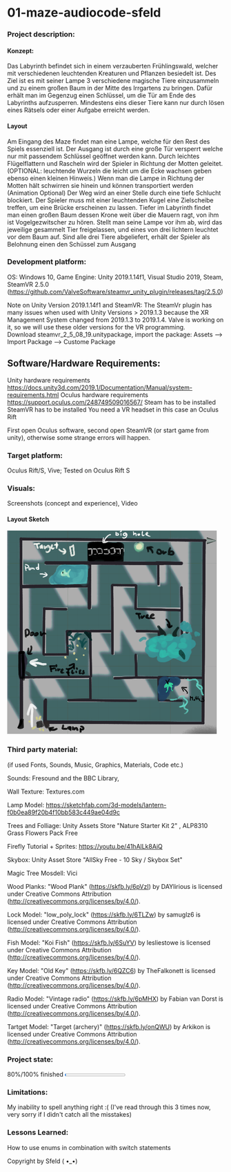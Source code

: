 # 01-maze-audiocode-sfeld

### Project description: 
#### Konzept: 
Das Labyrinth befindet sich in einem verzauberten Frühlingswald, welcher mit verschiedenen leuchtenden Kreaturen und Pflanzen besiedelt ist. Des Ziel ist es mit seiner Lampe 3 verschiedene magische Tiere einzusammeln und zu einem großen Baum in der Mitte des Irrgartens zu bringen. Dafür erhält man im Gegenzug einen Schlüssel, um die Tür am Ende des Labyrinths aufzusperren. Mindestens eins dieser Tiere kann nur durch lösen eines Rätsels oder einer Aufgabe erreicht werden.
#### Layout 
Am Eingang des Maze findet man eine Lampe, welche für den Rest des Spiels essenziell ist. Der Ausgang ist durch eine große Tür versperrt welche nur mit passendem Schlüssel geöffnet werden kann.
Durch leichtes Flügelflattern und Rascheln wird der Spieler in Richtung der Motten geleitet. (OPTIONAL: leuchtende Wurzeln die leicht um die Ecke wachsen geben ebenso einen kleinen Hinweis.) Wenn man die Lampe in Richtung der Motten hält schwirren sie hinein und können transportiert werden (Animation Optional)
Der Weg wird an einer Stelle durch eine tiefe Schlucht blockiert. Der Spieler muss mit einer leuchtenden Kugel eine Zielscheibe treffen, um eine Brücke erscheinen zu lassen.
Tiefer im Labyrinth findet man einen großen Baum dessen Krone weit über die Mauern ragt, von ihm ist Vogelgezwitscher zu hören. Stellt man seine Lampe vor ihm ab, wird das jeweilige gesammelt Tier freigelassen, und eines von drei lichtern leuchtet vor dem Baum auf.
Sind alle drei Tiere abgeliefert, erhält der Spieler als Belohnung einen den Schüssel zum Ausgang 


### Development platform: 
OS: Windows 10, Game Engine: Unity 2019.1.14f1, Visual Studio 2019, Steam,  
SteamVR 2.5.0 (https://github.com/ValveSoftware/steamvr_unity_plugin/releases/tag/2.5.0)

Note on Unity Version 2019.1.14f1 and SteamVR: The SteamVr plugin has many issues when used with Unity Versions > 2019.1.3 because the XR Management System changed from 2019.1.3 to 2019.1.4. Valve is working on it, so we will use these older versions for the VR programming.  
Download steamvr_2_5_08_19.unitypackage, import the package: Assets --> Import Package --> Custome Package

## Software/Hardware Requirements: 
Unity hardware requirements https://docs.unity3d.com/2019.1/Documentation/Manual/system-requirements.html 
Oculus hardware requirements https://support.oculus.com/248749509016567/
Steam has to be installed
SteamVR has to be installed
You need a VR headset in this case an Oculus Rift

First open Oculus software, second open SteamVR (or start game from unity), otherwise some strange errors will happen. 


### Target platform: 
Oculus Rift/S, Vive; 
Tested on Oculus Rift S

### Visuals: 
Screenshots (concept and experience), Video
#### Layout Sketch
![screenshot](https://github.com/4ahmnm2021-G3-G4/01-maze-audiocode-sfeld/blob/AudioSources/layout.png?raw=true)

### Third party material: 
(if used Fonts, Sounds, Music, Graphics, Materials, Code etc.)

Sounds: Fresound and the BBC Library, 

Wall Texture: Textures.com 

Lamp Model: https://sketchfab.com/3d-models/lantern-f0b0ea89f20b4f10bb583c449ae04d9c

Trees and Folliage: Unity Assets Store "Nature Starter Kit 2" , ALP8310
Grass Flowers Pack Free

Firefly Tutorial + Sprites: https://youtu.be/41hAlLk8AiQ

Skybox: Unity Asset Store "AllSky Free - 10 Sky / Skybox Set" 

Magic Tree Mosdell: Vici 

Wood Planks: "Wood Plank" (https://skfb.ly/6pVzI) by DAYlirious is licensed under Creative Commons Attribution (http://creativecommons.org/licenses/by/4.0/). 

Lock Model: "low_poly_lock" (https://skfb.ly/6TLZw) by samuglz6 is licensed under Creative Commons Attribution (http://creativecommons.org/licenses/by/4.0/).

Fish Model: "Koi Fish" (https://skfb.ly/6SuYV) by lesliestowe is licensed under Creative Commons Attribution (http://creativecommons.org/licenses/by/4.0/). 

Key Model: "Old Key" (https://skfb.ly/6QZC6) by TheFalkonett is licensed under Creative Commons Attribution (http://creativecommons.org/licenses/by/4.0/). 

Radio Model: "Vintage radio" (https://skfb.ly/6pMHX) by Fabian van Dorst is licensed under Creative Commons Attribution (http://creativecommons.org/licenses/by/4.0/).

Tartget Model: "Target (archery)" (https://skfb.ly/onQWU) by Arkikon is licensed under Creative Commons Attribution (http://creativecommons.org/licenses/by/4.0/).


### Project state: 
80%/100% finished
<progress max="100" value="2"></progress>

### Limitations: 
My inability to spell anything right :( 
(I've read through this 3 times now, very sorry if I didn't catch all the misstakes)

### Lessons Learned: 
How to use enums in combination with switch statements


Copyright by Sfeld ( •_•)

